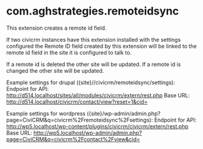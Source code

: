 # com.aghstrategies.remoteidsync

This extension creates a remote id field.

If two civicrm instances have this extension installed with the settings configured the Remote ID field created by this extension will be linked to the remote id field in the site it is configured to talk to.

If a remote id is deleted the other site will be updated.
If a remote id is changed the other site will be updated.

Example settings for drupal ({site}//civicrm/remoteidsync/settings):
Endpoint for API: http://d514.localhost/sites/all/modules/civicrm/extern/rest.php
Base URL: http://d514.localhost/civicrm/contact/view?reset=1&cid=

Example settings for wordpress ({site}/wp-admin/admin.php?page=CiviCRM&q=civicrm%2Fremoteidsync%2Fsettings):
Endpoint for API: http://wp5.localhost/wp-content/plugins/civicrm/civicrm/extern/rest.php
Base URL: http://wp5.localhost/wp-admin/admin.php?page=CiviCRM&q=civicrm%2Fcontact%2Fview&cid=
